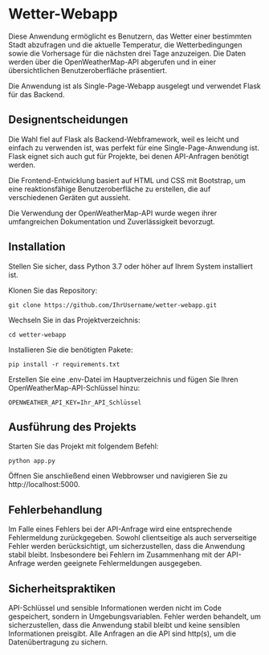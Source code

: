 # Wetter-Webapp

Diese Anwendung ermöglicht es Benutzern, das Wetter einer bestimmten Stadt abzufragen und die aktuelle Temperatur, die Wetterbedingungen sowie die Vorhersage für die nächsten drei Tage anzuzeigen. Die Daten werden über die OpenWeatherMap-API abgerufen und in einer übersichtlichen Benutzeroberfläche präsentiert.

Die Anwendung ist als Single-Page-Webapp ausgelegt und verwendet Flask für das Backend.

## Designentscheidungen

Die Wahl fiel auf Flask als Backend-Webframework, weil es leicht und einfach zu verwenden ist, was perfekt für eine Single-Page-Anwendung ist. Flask eignet sich auch gut für Projekte, bei denen API-Anfragen benötigt werden.

Die Frontend-Entwicklung basiert auf HTML und CSS mit Bootstrap, um eine reaktionsfähige Benutzeroberfläche zu erstellen, die auf verschiedenen Geräten gut aussieht.

Die Verwendung der OpenWeatherMap-API wurde wegen ihrer umfangreichen Dokumentation und Zuverlässigkeit bevorzugt.

## Installation

Stellen Sie sicher, dass Python 3.7 oder höher auf Ihrem System installiert ist.

Klonen Sie das Repository:

```console
git clone https://github.com/IhrUsername/wetter-webapp.git
```

Wechseln Sie in das Projektverzeichnis:

```console
cd wetter-webapp
```

Installieren Sie die benötigten Pakete:

```console
pip install -r requirements.txt
```

Erstellen Sie eine .env-Datei im Hauptverzeichnis und fügen Sie Ihren OpenWeatherMap-API-Schlüssel hinzu:

```console
OPENWEATHER_API_KEY=Ihr_API_Schlüssel
```

## Ausführung des Projekts

Starten Sie das Projekt mit folgendem Befehl:

```console
python app.py
```

Öffnen Sie anschließend einen Webbrowser und navigieren Sie zu http://localhost:5000.

## Fehlerbehandlung

Im Falle eines Fehlers bei der API-Anfrage wird eine entsprechende Fehlermeldung zurückgegeben. Sowohl clientseitige als auch serverseitige Fehler werden berücksichtigt, um sicherzustellen, dass die Anwendung stabil bleibt. Insbesondere bei Fehlern im Zusammenhang mit der API-Anfrage werden geeignete Fehlermeldungen ausgegeben.

## Sicherheitspraktiken

API-Schlüssel und sensible Informationen werden nicht im Code gespeichert, sondern in Umgebungsvariablen.
Fehler werden behandelt, um sicherzustellen, dass die Anwendung stabil bleibt und keine sensiblen Informationen preisgibt.
Alle Anfragen an die API sind http(s), um die Datenübertragung zu sichern.
